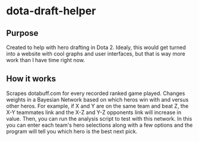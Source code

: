 # dota-draft-helper

## Purpose
Created to help with hero drafting in Dota 2. Idealy, this would get turned into a website with cool graphs and user interfaces, but that is way more work than I have time right now.

## How it works
Scrapes dotabuff.com for every recorded ranked game played. Changes weights in a Bayesian Network based on which heros win with and versus other heros. For example, if X and Y are on the same team and beat Z, the X-Y teammates link and the X-Z and Y-Z opponents link will increase in value. Then, you can run the analysis script to test with this network. In this you can enter each team's hero selections along with a few options and the program will tell you which hero is the best next pick.
